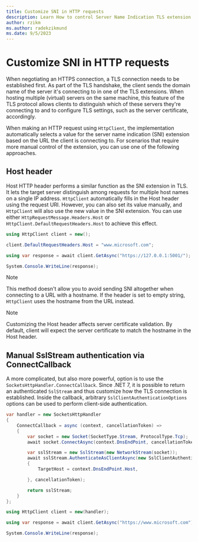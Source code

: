```yaml
---
title: Customize SNI in HTTP requests
description: Learn How to control Server Name Indication TLS extension in HTTP requests.
author: rzikm
ms.author: radekzikmund
ms.date: 9/5/2023
---
```


# Customize SNI in HTTP requests

When negotiating an HTTPS connection, a TLS connection needs to be established first. As part of the TLS handshake, the client sends the domain name of the server it's connecting to in one of the TLS extensions. When hosting multiple (virtual) servers on the same machine, this feature of the TLS protocol allows clients to distinguish which of these servers they're connecting to and to configure TLS settings, such as the server certificate, accordingly.

When making an HTTP request using `HttpClient`, the implementation automatically selects a value for the server name indication (SNI) extension based on the URL the client is connecting to. For scenarios that require more manual control of the extension, you can use one of the following approaches.

## Host header

Host HTTP header performs a similar function as the SNI extension in TLS. It lets the target server distinguish among requests for multiple host names on a single IP address. `HttpClient` automatically fills in the Host header using the request URI. However, you can also set its value manually, and `HttpClient` will also use the new value in the SNI extension. You can use either `HttpRequestMessage.Headers.Host` or `HttpClient.DefaultRequestHeaders.Host` to achieve this effect.

```csharp
using HttpClient client = new();

client.DefaultRequestHeaders.Host = "www.microsoft.com";

using var response = await client.GetAsync("https://127.0.0.1:5001/");

System.Console.WriteLine(response);
```

> [!NOTE]
> This method doesn't allow you to avoid sending SNI altogether when connecting to a URL with a hostname. If the header is set to empty string, `HttpClient` uses the hostname from the URL instead.

> [!NOTE]
> Customizing the Host header affects server certificate validation. By default, client will expect the server certificate to match the hostname in the Host header.

## Manual SslStream authentication via ConnectCallback

A more complicated, but also more powerful, option is to use the `SocketsHttpHandler.ConnectCallback`. Since .NET 7, it is possible to return an authenticated `SslStream` and thus customize how the TLS connection is established. Inside the callback, arbitrary `SslClientAuthenticationOptions` options can be used to perform client-side authentication.

```csharp
var handler = new SocketsHttpHandler
{
    ConnectCallback = async (context, cancellationToken) =>
    {
        var socket = new Socket(SocketType.Stream, ProtocolType.Tcp);
        await socket.ConnectAsync(context.DnsEndPoint, cancellationToken);

        var sslStream = new SslStream(new NetworkStream(socket));
        await sslStream.AuthenticateAsClientAsync(new SslClientAuthenticationOptions
        {
            TargetHost = context.DnsEndPoint.Host,

        }, cancellationToken);

        return sslStream;
    }
};

using HttpClient client = new(handler);

using var response = await client.GetAsync("https://www.microsoft.com");

System.Console.WriteLine(response);
```
